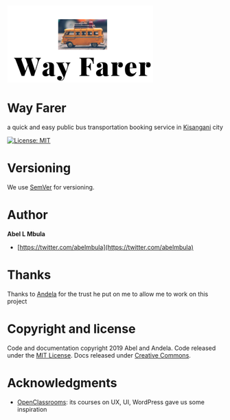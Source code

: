 ![logo](way-farer-logo.png "logo")
# Way Farer
a quick and easy public bus transportation booking service in [Kisangani](https://fr.wikipedia.org/wiki/Kisangani) city

[![License: MIT](https://img.shields.io/badge/License-MIT-yellow.svg)](https://opensource.org/licenses/MIT)

# Versioning
We use [SemVer](http://semver.org/) for versioning.

# Author
**Abel L Mbula**
 * [https://twitter.com/abelmbula](https://twitter.com/abelmbula)

# Thanks
Thanks to [Andela](www.andela.com) for the trust he put on me to allow me to work on this project

# Copyright and license
Code and documentation copyright 2019 Abel and Andela. Code released under the [MIT License](https://github.com/twbs/bootstrap/blob/master/LICENSE). Docs released under [Creative Commons](https://github.com/twbs/bootstrap/blob/master/docs/LICENSE).

# Acknowledgments
* [OpenClassrooms](www.openclassrooms.com): its courses on UX, UI, WordPress gave us some inspiration
